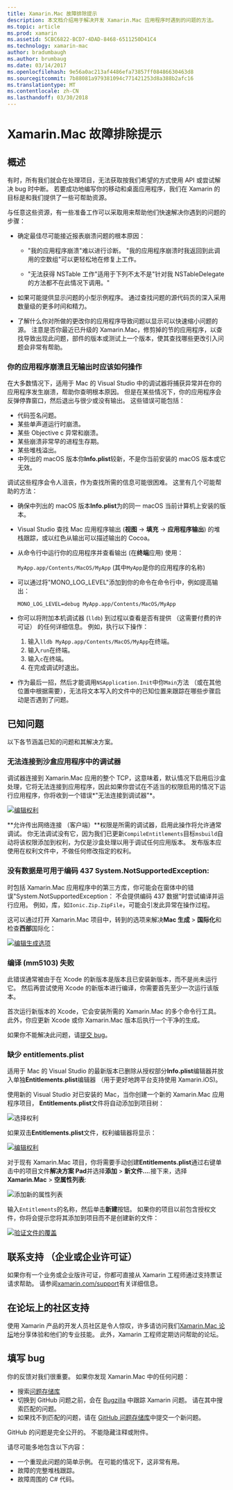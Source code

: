 ```yaml
---
title: Xamarin.Mac 故障排除提示
description: 本文档介绍用于解决开发 Xamarin.Mac 应用程序时遇到的问题的方法。
ms.topic: article
ms.prod: xamarin
ms.assetid: 5CBC6822-BCD7-4DAD-8468-6511250D41C4
ms.technology: xamarin-mac
author: bradumbaugh
ms.author: brumbaug
ms.date: 03/14/2017
ms.openlocfilehash: 9e56a0ac213af4486efa73857ff08486630463d8
ms.sourcegitcommit: 7b88081a979381094c771421253d8a388b2afc16
ms.translationtype: MT
ms.contentlocale: zh-CN
ms.lasthandoff: 03/30/2018
---
```

# <a name="xamarinmac-troubleshooting-tips"></a>Xamarin.Mac 故障排除提示

## <a name="overview"></a>概述

有时，所有我们就会在处理项目，无法获取按我们希望的方式使用 API 或尝试解决 bug 时中断。 若要成功地编写你的移动和桌面应用程序，我们在 Xamarin 的目标是和我们提供了一些可帮助资源。

与任意这些资源，有一些准备工作可以采取用来帮助他们快速解决你遇到的问题的步骤：

- 确定最佳尽可能接近报表崩溃问题的根本原因：
 
     - "我的应用程序崩溃"难以进行诊断。 "我的应用程序崩溃时我返回到此调用的空数组"可以更轻松地在修复上工作。

     - "无法获得 NSTable 工作"适用于下列不太不是"针对我 NSTableDelegate 的方法都不在此情况下调用。"

- 如果可能提供显示问题的小型示例程序。 通过查找问题的源代码页的深入采用数量级的更多时间和精力。

- 了解什么你对所做的更改你的应用程序导致问题以显示可以快速缩小问题的源。 注意是否你最近已升级的 Xamarin.Mac，修剪掉的节的应用程序，以查找导致出现此问题，部件的版本或测试上一个版本，使其查找哪些更改引入问题会非常有帮助。


### <a name="what-to-do-when-your-app-crashes-with-no-output"></a>你的应用程序崩溃且无输出时应该如何操作

在大多数情况下，适用于 Mac 的 Visual Studio 中的调试器将捕获异常并在你的应用程序发生崩溃，帮助你查明根本原因。 但是在某些情况下，你的应用程序会反弹停靠窗口，然后退出与很少或没有输出。 这些错误可能包括：

- 代码签名问题。
- 某些单声道运行时崩溃。
- 某些 Objective c 异常和崩溃。
- 某些崩溃非常早的进程生存期。
- 某些堆栈溢出。
- 中列出的 macOS 版本你**Info.plist**较新，不是你当前安装的 macOS 版本或它无效。

调试这些程序会令人沮丧，作为查找所需的信息可能很困难。 这里有几个可能帮助的方法：

- 确保中列出的 macOS 版本**Info.plist**为的同一 macOS 当前计算机上安装的版本。
- Visual Studio 查找 Mac 应用程序输出 (**视图** -> **填充** -> **应用程序输出**) 的堆栈跟踪，或以红色从输出可以描述输出的 Cocoa。
- 从命令行中运行你的应用程序并查看输出 (在**终端**应用) 使用： 

     `MyApp.app/Contents/MacOS/MyApp` (其中`MyApp`是你的应用程序的名称)
- 可以通过将"MONO_LOG_LEVEL"添加到你的命令在命令行中，例如提高输出： 

     `MONO_LOG_LEVEL=debug MyApp.app/Contents/MacOS/MyApp`
- 你可以将附加本机调试器 (`lldb`) 到过程以查看是否有提供 （这需要付费的许可证） 的任何详细信息。 例如，执行以下操作：

    1. 输入`lldb MyApp.app/Contents/MacOS/MyApp`在终端。
    2. 输入`run`在终端。
    3. 输入`c`在终端。
    4. 在完成调试时退出。
- 作为最后一招，然后才能调用`NSApplication.Init`中你`Main`方法 （或在其他位置中根据需要），无法将文本写入的文件中的已知位置来跟踪在哪些步骤启动是否遇到了问题。

## <a name="known-issues"></a>已知问题

以下各节涵盖已知的问题和其解决方案。

### <a name="unable-to-connect-to-the-debugger-in-sandboxed-apps"></a>无法连接到沙盒应用程序中的调试器

调试器连接到 Xamarin.Mac 应用的整个 TCP，这意味着，默认情况下启用后沙盒处理，它将无法连接到应用程序，因此如果你尝试在不适当的权限启用的情况下运行应用程序，你将收到一个错误*"无法连接到调试器"*。 

[![编辑权利](troubleshooting-images/debug01.png "编辑权利")](troubleshooting-images/debug01-large.png#lightbox)

**允许传出网络连接 （客户端）**权限是所需的调试器，启用此操作将允许通常调试。 你无法调试没有它，因为我们已更新`CompileEntitlements`目标`msbuild`自动将该权限添加到权利，为仅是沙盒处理以用于调试任何应用版本。 发布版本应使用在权利文件中，不做任何修改指定的权利。

### <a name="systemnotsupportedexception-no-data-is-available-for-encoding-437"></a>没有数据是可用于编码 437 System.NotSupportedException:
 
时包括 Xamarin.Mac 应用程序中的第三方库，你可能会在窗体中的错误"System.NotSupportedException： 不会提供编码 437 数据"时尝试编译并运行应用。 例如，库，如`Ionic.Zip.ZipFile`，可能会引发此异常在操作过程。

这可以通过打开 Xamarin.Mac 项目中，转到的选项来解决**Mac 生成** > **国际化**和检查**西部**国际化：

[![编辑生成选项](troubleshooting-images/issue01.png "编辑生成选项")](troubleshooting-images/issue01-large.png#lightbox)

### <a name="failed-to-compile-mm5103"></a>编译 (mm5103) 失败

此错误通常被由于在 Xcode 的新版本是版本且已安装新版本，而不是尚未运行它。 然后再尝试使用 Xcode 的新版本进行编译，你需要首先至少一次运行该版本。

首次运行新版本的 Xcode，它会安装所需的 Xamarin.Mac 的多个命令行工具。 此外，你应更新 Xcode 或你 Xamarin.Mac 版本后执行一个干净的生成。

如果你不能解决此问题，请[提交 bug](#filing-a-bug)。

### <a name="missing-entitlementsplist"></a>缺少 entitlements.plist

适用于 Mac 的 Visual Studio 的最新版本已删除从授权部分**Info.plist**编辑器并放入单独**Entitlements.plist**编辑器 （用于更好地跨平台支持使用 Xamarin.iOS)。

使用新的 Visual Studio 对已安装的 Mac，当你创建一个新的 Xamarin.Mac 应用程序项目， **Entitlements.plist**文件将自动添加到项目树：

![选择权利](troubleshooting-images/entitlements01.png "选择权利")

如果双击**Entitlements.plist**文件，权利编辑器将显示：

[![编辑权利](troubleshooting-images/entitlements02.png "编辑权利")](troubleshooting-images/entitlements02-large.png#lightbox)

对于现有 Xamarin.Mac 项目，你将需要手动创建**Entitlements.plist**通过右键单击中的项目文件**解决方案 Pad**并选择**添加**  > **新文件...**.接下来，选择**Xamarin.Mac** > **空属性列表**:

![添加新的属性列表](troubleshooting-images/entitlements03.png "添加新的属性列表")

输入`Entitlements`的名称，然后单击**新建**按钮。 如果你的项目以前包含授权文件，你将会提示您将其添加到项目而不是创建新的文件：

[![验证文件的覆盖](troubleshooting-images/entitlements04.png "验证文件的覆盖")](troubleshooting-images/entitlements04-large.png#lightbox)

## <a name="contacting-support-business-or-enterprise-licenses"></a>联系支持 （企业或企业许可证）

如果你有一个业务或企业版许可证，你都可直接从 Xamarin 工程师通过支持票证请求帮助。 请参阅[xamarin.com/support](http://xamarin.com/support)有关详细信息。

## <a name="community-support-on-the-forums"></a>在论坛上的社区支持

使用 Xamarin 产品的开发人员社区是令人惊叹，许多请访问我们[Xamarin.Mac 论坛](http://forums.xamarin.com/categories/mac)地分享体验和他们的专业技能。 此外，Xamarin 工程师定期访问帮助的论坛。

<a name="filing-a-bug"/>

## <a name="filing-a-bug"></a>填写 bug

你的反馈对我们很重要。 如果你发现 Xamarin.Mac 中的任何问题：

- 搜索[问题存储库](https://github.com/xamarin/xamarin-macios/issues) 
- 切换到 GitHub 问题之前，会在 [Bugzilla](https://bugzilla.xamarin.com/describecomponents.cgi) 中跟踪 Xamarin 问题。 请在其中搜索匹配的问题。
- 如果找不到匹配的问题，请在 [GitHub 问题存储库](https://github.com/xamarin/xamarin-macios/issues/new)中提交一个新问题。

GitHub 的问题是完全公开的。 不能隐藏注释或附件。 

请尽可能多地包含以下内容：                                                                                                                                          

- 一个重现此问题的简单示例。 在可能的情况下，这非常有用。 
- 故障的完整堆栈跟踪。
- 故障周围的 C# 代码。 
